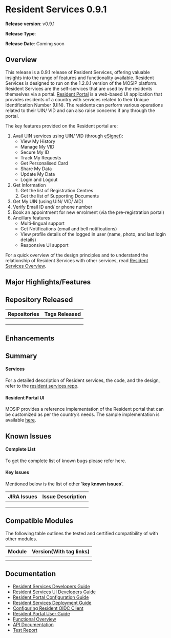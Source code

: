 # Resident Services 0.9.1

**Release version**: v0.9.1

**Release Type**:

**Release Date**: Coming soon

## Overview

This release is a 0.9.1 release of Resident Services, offering valuable insights into the range of features and functionality available. Resident Services is designed to run on the 1.2.0.1 version of the MOSIP platform. Resident Services are the self-services that are used by the residents themselves via a portal. [Resident Portal](https://docs.mosip.io/1.2.0/modules/resident-services/resident-portal-user-guide) is a web-based UI application that provides residents of a country with services related to their Unique Identification Number (UIN). The residents can perform various operations related to their UIN/ VID and can also raise concerns if any through the portal.

The key features provided on the Resident portal are:

1. Avail UIN services using UIN/ VID (through [eSignet](https://docs.esignet.io)):
   * View My History
   * Manage My VID
   * Secure My ID
   * Track My Requests
   * Get Personalised Card
   * Share My Data
   * Update My Data
   * Login and Logout
2. Get Information
   1. Get the list of Registration Centres
   2. Get the list of Supporting Documents
3. Get My UIN (using UIN/ VID/ AID)
4. Verify Email ID and/ or phone number
5. Book an appointment for new enrolment (via the pre-registration portal)
6. Ancillary features
   * Multi-lingual support
   * Get Notifications (email and bell notifications)
   * View profile details of the logged in user (name, photo, and last login details)
   * Responsive UI support

For a quick overview of the design principles and to understand the relationship of Resident Services with other services, read [Resident Services Overview](https://docs.mosip.io/1.2.0/modules/resident-services).

## **Major Highlights/Features** <a href="#id-2.-major-highlights-features" id="id-2.-major-highlights-features"></a>



## Repository Released&#x20;

| Repositories | Tags Released |
| ------------ | ------------- |
|              |               |
|              |               |
|              |               |

**Enhancements**\
 <a href="#id-3.-enhancements" id="id-3.-enhancements"></a>
-----------------------------------------------------------

## Summary

#### Services

For a detailed description of Resident services, the code, and the design, refer to the [resident services repo](https://github.com/mosip/resident-services/releases/tag/v1.2.1.0).

#### Resident Portal UI

MOSIP provides a reference implementation of the Resident portal that can be customized as per the country’s needs. The sample implementation is available [here](https://github.com/mosip/resident-ui/releases/tag/v0.9.0).

## Known Issues

#### Complete List

To get the complete list of known bugs please refer here.

#### Key Issues

Mentioned below is the list of other '**key known issues**'.

| JIRA Issues | Issue Description |
| ----------- | ----------------- |
|             |                   |
|             |                   |
|             |                   |

## **Compatible Modules** <a href="#id-6.-compatible-modules" id="id-6.-compatible-modules"></a>

The following table outlines the tested and certified compatibility of with other modules.

| Module | Version(With tag links) |
| ------ | ----------------------- |
|        |                         |
|        |                         |

## Documentation

* [Resident Services Developers Guide](https://docs.mosip.io/1.2.0/modules/resident-services/resident-services-developer-guide)
* [Resident Services UI Developers Guide](https://docs.mosip.io/1.2.0/modules/resident-services/resident-services-ui-developer-guide)
* [Resident Portal Configuration Guide](https://docs.mosip.io/1.2.0/modules/resident-services/resident-portal-configuration-guide)
* [Resident Services Deployment Guide](https://docs.mosip.io/1.2.0/modules/resident-services/resident-services-deployment-guide)
* [Configuring Resident OIDC Client](https://docs.mosip.io/1.2.0/modules/resident-services/resident-services-configure-resident-oidc-client)
* [Resident Portal User Guide](https://docs.mosip.io/1.2.0/modules/resident-services/resident-portal-user-guide)
* [Functional Overview](https://docs.mosip.io/1.2.0/modules/resident-services/functional-overview)
* [API Documentation](https://mosip.stoplight.io/docs/resident/9a5192571fc51-document)
* [Test Report](https://docs.mosip.io/1.2.0/releases/resident-services-0.9.0/test-report)

